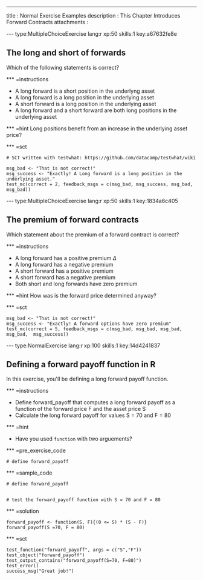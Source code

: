 ---
title       : Normal Exercise Examples
description : This Chapter Introduces Forward Contracts
attachments :
  

--- type:MultipleChoiceExercise lang:r xp:50 skills:1 key:a67632fe8e
## The long and short of forwards

Which of the following statements is correct?

*** =instructions
- A long forward is a short position in the underlyng asset
- A long forward is a long position in the underlying asset
- A short forward is a long position in the underlying asset
- A long forward and a short forward are both long positions in the underlying asset

*** =hint
Long positions benefit from an increase in the underlying asset price?


*** =sct
```{r}
# SCT written with testwhat: https://github.com/datacamp/testwhat/wiki

msg_bad <- "That is not correct!"
msg_success <- "Exactly! A Long forward is a long position in the underlying asset."
test_mc(correct = 2, feedback_msgs = c(msg_bad, msg_success, msg_bad, msg_bad))
```



--- type:MultipleChoiceExercise lang:r xp:50 skills:1 key:1834a6c405
## The premium of forward contracts
Which statement about the premium of a forward contract is correct?


*** =instructions
- A long forward has a positive premium $\Delta$
- A long forward has a negative premium
- A short forward has a positive premium
- A short forward has a negative premium
- Both short and long forwards have zero premium

*** =hint
How was is the forward price determined anyway?



*** =sct
```{r}
msg_bad <- "That is not correct!"
msg_success <- "Exactly! A forward options have zero premium"
test_mc(correct = 5, feedback_msgs = c(msg_bad, msg_bad, msg_bad, msg_bad,  msg_success))
```


--- type:NormalExercise lang:r xp:100 skills:1 key:14d4241837
## Defining a forward payoff function in R

In this exercise, you'll be defining a long forward payoff function.  

*** =instructions
- Define forward_payoff that computes a long forward payoff as a function of the forward price F and the asset price S
- Calculate the long forward payoff for values S = 70 and F = 80

*** =hint
- Have you used `function` with two arguements?

*** =pre_exercise_code
```{r}
# define forward_payoff 
```

*** =sample_code
```{r}
# define forward_payoff 


# test the forward_payoff function with S = 70 and F = 80

```

*** =solution
```{r}
forward_payoff <- function(S, F){(0 <= S) * (S - F)}
forward_payoff(S =70, F = 80)
```

*** =sct
```{r}
test_function("forward_payoff", args = c("S","F"))
test_object("forward_payoff")
test_output_contains("forward_payoff(S=70, F=80)")
test_error()
success_msg("Great job!")
```
